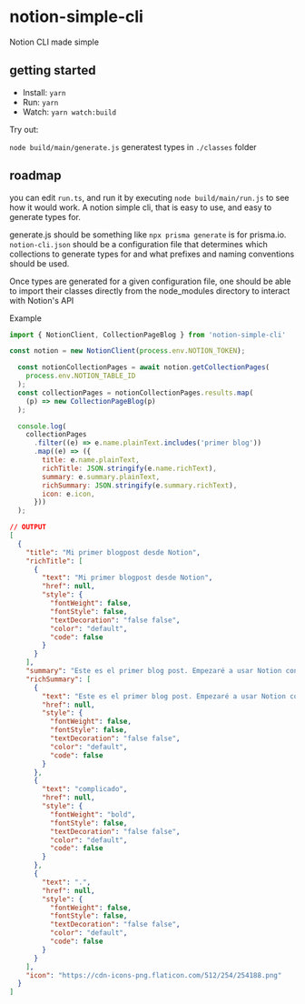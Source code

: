 # notion-simple-cli

Notion CLI made simple

## getting started

- Install: `yarn`
- Run: `yarn`
- Watch: `yarn watch:build`

Try out:

`node build/main/generate.js` generatest types in `./classes` folder

## roadmap

you can edit `run.ts`, and run it by executing `node build/main/run.js` to see how it would work. A notion simple cli, that is easy to use, and easy to generate types for.

generate.js should be something like `npx prisma generate` is for prisma.io. `notion-cli.json` should be a configuration file that determines which collections to generate types for and what prefixes and naming conventions should be used.

Once types are generated for a given configuration file, one should be able to import their classes directly from the node_modules directory to interact with Notion's API

Example
```js
import { NotionClient, CollectionPageBlog } from 'notion-simple-cli'

const notion = new NotionClient(process.env.NOTION_TOKEN);

  const notionCollectionPages = await notion.getCollectionPages(
    process.env.NOTION_TABLE_ID
  );
  const collectionPages = notionCollectionPages.results.map(
    (p) => new CollectionPageBlog(p)
  );

  console.log(
    collectionPages
      .filter((e) => e.name.plainText.includes('primer blog'))
      .map((e) => ({
        title: e.name.plainText,
        richTitle: JSON.stringify(e.name.richText),
        summary: e.summary.plainText,
        richSummary: JSON.stringify(e.summary.richText),
        icon: e.icon,
      }))
  );
  ```
  ```json
  // OUTPUT
  [
    {
      "title": "Mi primer blogpost desde Notion",
      "richTitle": [
        {
          "text": "Mi primer blogpost desde Notion",
          "href": null,
          "style": {
            "fontWeight": false,
            "fontStyle": false,
            "textDecoration": "false false",
            "color": "default",
            "code": false
          }
        }
      ],
      "summary": "Este es el primer blog post. Empezaré a usar Notion con lo que y cómo pueda. Sigue leyendo para descubrir cómo no era tan complicado.",
      "richSummary": [
        {
          "text": "Este es el primer blog post. Empezaré a usar Notion con lo que y cómo pueda. Sigue leyendo para descubrir cómo no era tan ",
          "href": null,
          "style": {
            "fontWeight": false,
            "fontStyle": false,
            "textDecoration": "false false",
            "color": "default",
            "code": false
          }
        },
        {
          "text": "complicado",
          "href": null,
          "style": {
            "fontWeight": "bold",
            "fontStyle": false,
            "textDecoration": "false false",
            "color": "default",
            "code": false
          }
        },
        {
          "text": ".",
          "href": null,
          "style": {
            "fontWeight": false,
            "fontStyle": false,
            "textDecoration": "false false",
            "color": "default",
            "code": false
          }
        }
      ],
      "icon": "https://cdn-icons-png.flaticon.com/512/254/254188.png"
    }
  ]

```



